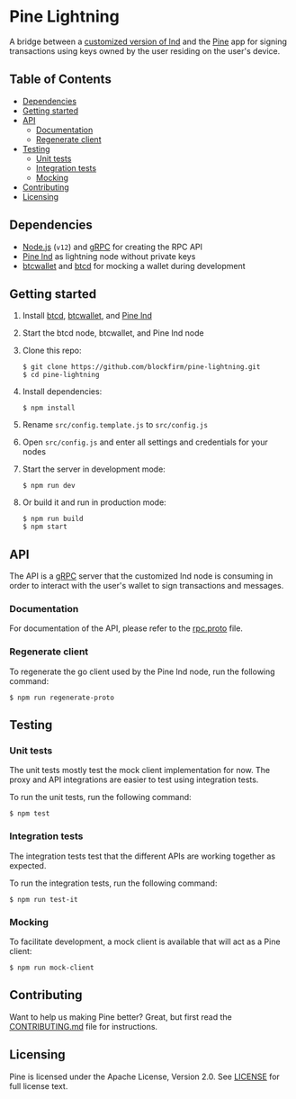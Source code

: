 Pine Lightning
==============

A bridge between a [customized version of lnd](https://github.com/timothyej/lnd) and the [Pine](https://pine.pm) app for signing transactions using keys owned by the user residing on the user's device.

## Table of Contents

* [Dependencies](#dependencies)
* [Getting started](#getting-started)
* [API](#api)
  * [Documentation](#documentation)
  * [Regenerate client](#regenerate-client)
* [Testing](#testing)
  * [Unit tests](#unit-tests)
  * [Integration tests](#integration-tests)
  * [Mocking](#mocking)
* [Contributing](#contributing)
* [Licensing](#licensing)

## Dependencies

* [Node.js](https://nodejs.org) (`v12`) and [gRPC](https://grpc.io) for creating the RPC API
* [Pine lnd](https://github.com/timothyej/lnd) as lightning node without private keys
* [btcwallet](https://github.com/btcsuite/btcwallet) and [btcd](https://github.com/btcsuite/btcd) for mocking a wallet during development

## Getting started

1. Install [btcd](https://github.com/btcsuite/btcd), [btcwallet](https://github.com/btcsuite/btcwallet), and [Pine lnd](https://github.com/timothyej/lnd)
2. Start the btcd node, btcwallet, and Pine lnd node
3. Clone this repo:
    ```
    $ git clone https://github.com/blockfirm/pine-lightning.git
    $ cd pine-lightning
    ```
4. Install dependencies:
    ```
    $ npm install
    ```
5. Rename `src/config.template.js` to `src/config.js`
6. Open `src/config.js` and enter all settings and credentials for your nodes

7. Start the server in development mode:
    ```
    $ npm run dev
    ```
8. Or build it and run in production mode:
    ```
    $ npm run build
    $ npm start
    ```

## API

The API is a [gRPC](https://grpc.io) server that the customized lnd node is consuming in order
to interact with the user's wallet to sign transactions and messages.

### Documentation

For documentation of the API, please refer to the [rpc.proto](src/protos/rpc.proto) file.

### Regenerate client

To regenerate the go client used by the Pine lnd node, run the following command:

```
$ npm run regenerate-proto
```

## Testing

### Unit tests

The unit tests mostly test the mock client implementation for now. The proxy and API
integrations are easier to test using integration tests.

To run the unit tests, run the following command:

```
$ npm test
```

### Integration tests

The integration tests test that the different APIs are working together as expected.

To run the integration tests, run the following command:

```
$ npm run test-it
```

### Mocking

To facilitate development, a mock client is available that will act as a Pine client:

```
$ npm run mock-client
```

## Contributing

Want to help us making Pine better? Great, but first read the
[CONTRIBUTING.md](CONTRIBUTING.md) file for instructions.

## Licensing

Pine is licensed under the Apache License, Version 2.0.
See [LICENSE](LICENSE) for full license text.
